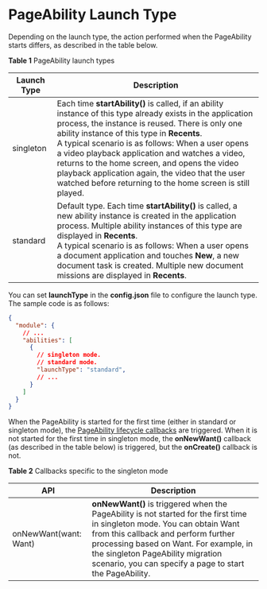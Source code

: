 # PageAbility Launch Type


Depending on the launch type, the action performed when the PageAbility starts differs, as described in the table below.

**Table 1** PageAbility launch types

| Launch Type| Description|
| -------- | -------- |
| singleton | Each time **startAbility()** is called, if an ability instance of this type already exists in the application process, the instance is reused. There is only one ability instance of this type in **Recents**.<br>A typical scenario is as follows: When a user opens a video playback application and watches a video, returns to the home screen, and opens the video playback application again, the video that the user watched before returning to the home screen is still played.|
| standard | Default type. Each time **startAbility()** is called, a new ability instance is created in the application process. Multiple ability instances of this type are displayed in **Recents**.<br>A typical scenario is as follows: When a user opens a document application and touches **New**, a new document task is created. Multiple new document missions are displayed in **Recents**.|


You can set **launchType** in the **config.json** file to configure the launch type. The sample code is as follows:

```json
{
  "module": {
    // ...
    "abilities": [
      {
        // singleton mode.
        // standard mode.
        "launchType": "standard",
        // ...
      }
    ]
  }
}
```


When the PageAbility is started for the first time (either in standard or singleton mode), the [PageAbility lifecycle callbacks](pageability-lifecycle.md#table13118194914476) are triggered. When it is not started for the first time in singleton mode, the **onNewWant()** callback (as described in the table below) is triggered, but the **onCreate()** callback is not.

**Table 2** Callbacks specific to the singleton mode

| API| Description|
| -------- | -------- |
| onNewWant(want: Want) | **onNewWant()** is triggered when the PageAbility is not started for the first time in singleton mode. You can obtain Want from this callback and perform further processing based on Want. For example, in the singleton PageAbility migration scenario, you can specify a page to start the PageAbility.|
